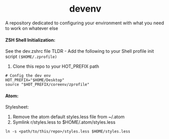<div align="center">

# devenv #

</div>

A repository dedicated to configuring your environment with what you need to work on whatever else

#### ZSH Shell Initialization:
See the dev.zshrc file
TLDR - Add the following to your Shell profile init script `($HOME/.zprofile)`

1. Clone this repo to your HOT_PREFIX path
```
# Config the dev env
HOT_PREFIX="$HOME/Desktop"
source "$HOT_PREFIX/coreenv/zprofile"
```

#### Atom:
Stylesheet:
1. Remove the atom default styles.less file from ~/.atom
2. Symlink r/styles.less to $HOME/.atom/styles.less
```
ln -s <path/to/this/repo>/styles.less $HOME/styles.less
```
